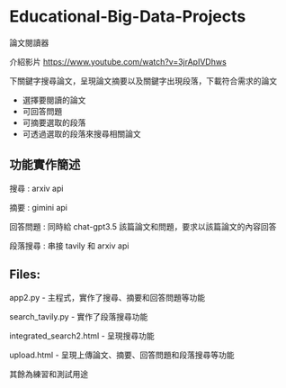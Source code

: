 # Educational-Big-Data-Projects
論文閱讀器

介紹影片
https://www.youtube.com/watch?v=3jrApIVDhws

下關鍵字搜尋論文，呈現論文摘要以及關鍵字出現段落，下載符合需求的論文
- 選擇要閱讀的論文
- 可回答問題
- 可摘要選取的段落
- 可透過選取的段落來搜尋相關論文

## 功能實作簡述

搜尋 : arxiv api

摘要 : gimini api

回答問題 : 同時給 chat-gpt3.5 該篇論文和問題，要求以該篇論文的內容回答

段落搜尋 : 串接 tavily 和 arxiv api

## Files:

app2.py - 主程式，實作了搜尋、摘要和回答問題等功能

search_tavily.py - 實作了段落搜尋功能

integrated_search2.html - 呈現搜尋功能

upload.html - 呈現上傳論文、摘要、回答問題和段落搜尋等功能

其餘為練習和測試用途
